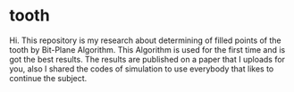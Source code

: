 # tooth

Hi. This repository is my research about determining of filled points of the tooth by Bit-Plane Algorithm. This Algorithm is used for the first time and is got the best results. The results are published on a paper that I uploads for you, also I shared the codes of simulation to use everybody that likes to continue the subject.
